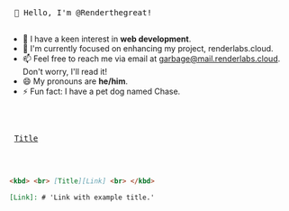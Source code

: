 <kbd> <br> 👋 Hello, I'm @Renderthegreat! <br> </kbd>

- 👀 I have a keen interest in **web development**.
- 🌱 I'm currently focused on enhancing my project, renderlabs.cloud.
- 📫 Feel free to reach me via email at garbage@mail.renderlabs.cloud. Don't worry, I'll read it!
- 😄 My pronouns are **he/him**.
- ⚡ Fun fact: I have a pet dog named Chase.

<br>

<kbd> <br> [Title][Link] <br> </kbd>

<br>

```markdown
<kbd> <br> [Title][Link] <br> </kbd>
```

```markdown
[Link]: # 'Link with example title.'
```

<br>


<!---------------------------------------------------------------------------->

[Link]: #
